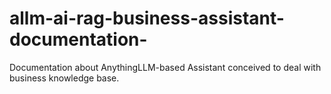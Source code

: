 # allm-ai-rag-business-assistant-documentation-
Documentation about AnythingLLM-based Assistant conceived to deal with business knowledge base.
